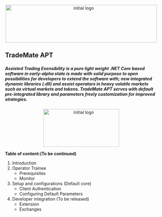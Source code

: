 <p align="center">
    <img src="https://skyinformatics.biz/images/TradeMateLogo.png" width="500" height="125" alt="initial logo"/>
</p>


## TradeMate APT 
###

#####  Assisted Trading Exensibility is a pure light weight .NET Core based software in early-alpha state is made with solid purpose to open possibilities for developers to extend the software with; new integrated dynamic libraries (.dll) and assist operators in heavy volatile markets such as virtual markets and tokens. TradeMate APT serves with default pre-integrated library and parameters freely customization for improved strategies. 

<p align="center">
    <img src="https://repository-images.githubusercontent.com/343943760/46ae28e1-0e12-4f7a-a3d3-e5cdf03ef96c" width="250" height="125" alt="initial logo"/>
</p>

**Table of content:(To be continued)**
1. Introduction
2. Operator Trainee
    * Prerequisites
    * Monitor
3. Setup and configurations (Default core)
    * Client Authentication
    * Configuring Default Parameters
4. Developer integration (To be released)
    * Extension
    * Exchanges
    
